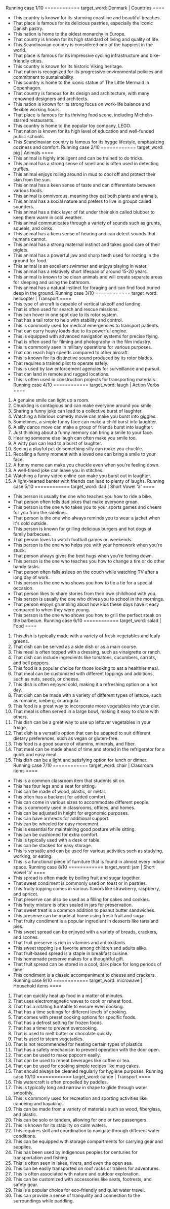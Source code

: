 Running case 1/10 ============ target_word: Denmark | Countries ====
- This country is known for its stunning coastline and beautiful beaches.
- That place is famous for its delicious pastries, especially the iconic Danish pastry.
- This nation is home to the oldest monarchy in Europe.
- That country is known for its high standard of living and quality of life.
- This Scandinavian country is considered one of the happiest in the world.
- That place is famous for its impressive cycling infrastructure and bike-friendly cities.
- This country is known for its historic Viking heritage.
- That nation is recognized for its progressive environmental policies and commitment to sustainability.
- This country is home to the iconic statue of The Little Mermaid in Copenhagen.
- That country is famous for its design and architecture, with many renowned designers and architects.
- This nation is known for its strong focus on work-life balance and flexible working hours.
- That place is famous for its thriving food scene, including Michelin-starred restaurants.
- This country is home to the popular toy company, LEGO.
- That nation is known for its high level of education and well-funded public schools.
- This Scandinavian country is famous for its hygge lifestyle, emphasizing coziness and comfort.
Running case 2/10 ============ target_word: pig | Animals ====
- This animal is highly intelligent and can be trained to do tricks.
- This animal has a strong sense of smell and is often used in detecting truffles.
- This animal enjoys rolling around in mud to cool off and protect their skin from the sun.
- This animal has a keen sense of taste and can differentiate between various foods.
- This animal is omnivorous, meaning they eat both plants and animals.
- This animal has a social nature and prefers to live in groups called sounders.
- This animal has a thick layer of fat under their skin called blubber to keep them warm in cold weather.
- This animal communicates through a variety of sounds such as grunts, squeals, and oinks.
- This animal has a keen sense of hearing and can detect sounds that humans cannot.
- This animal has a strong maternal instinct and takes good care of their piglets.
- This animal has a powerful jaw and sharp teeth used for rooting in the ground for food.
- This animal is an excellent swimmer and enjoys playing in water.
- This animal has a relatively short lifespan of around 15-20 years.
- This animal is known to be clean animals and will create separate areas for sleeping and using the bathroom.
- This animal has a natural instinct for foraging and can find food buried deep in the ground.
Running case 3/10 ============ target_word: helicopter | Transport ====
- This type of aircraft is capable of vertical takeoff and landing.
- That is often used for search and rescue missions.
- This can hover in one spot due to its rotor system.
- That has a tail rotor to help with stability and control.
- This is commonly used for medical emergencies to transport patients.
- That can carry heavy loads due to its powerful engine.
- This is equipped with advanced navigation systems for precise flying.
- That is often used for filming and photography in the film industry.
- This is commonly seen in military operations for various purposes.
- That can reach high speeds compared to other aircraft.
- This is known for its distinctive sound produced by its rotor blades.
- That requires a trained pilot to operate safely.
- This is used by law enforcement agencies for surveillance and pursuit.
- That can land in remote and rugged locations.
- This is often used in construction projects for transporting materials.
Running case 4/10 ============ target_word: laugh | Action Verbs ====
1. A genuine smile can light up a room.
2. Chuckling is contagious and can make everyone around you smile.
3. Sharing a funny joke can lead to a collective burst of laughter.
4. Watching a hilarious comedy movie can make you burst into giggles.
5. Sometimes, a simple funny face can make a child burst into laughter.
6. A silly dance move can make a group of friends burst into laughter.
7. Just thinking about a funny memory can bring a smile to your face.
8. Hearing someone else laugh can often make you smile too.
9. A witty pun can lead to a burst of laughter.
10. Seeing a playful pet do something silly can make you chuckle.
11. Recalling a funny moment with a loved one can bring a smile to your face.
12. A funny meme can make you chuckle even when you're feeling down.
13. A well-timed joke can leave you in stitches.
14. Watching a funny video online can make you burst out in laughter.
15. A light-hearted banter with friends can lead to plenty of laughs.
Running case 5/10 ============ target_word: dad | Short Vowel 'a' ====
- This person is usually the one who teaches you how to ride a bike.
- That person often tells dad jokes that make everyone groan.
- This person is the one who takes you to your sports games and cheers for you from the sidelines.
- That person is the one who always reminds you to wear a jacket when it's cold outside.
- This person is known for grilling delicious burgers and hot dogs at family barbecues.
- That person loves to watch football games on weekends.
- This person is the one who helps you with your homework when you're stuck.
- That person always gives the best hugs when you're feeling down.
- This person is the one who teaches you how to change a tire or do other handy tasks.
- That person often falls asleep on the couch while watching TV after a long day of work.
- This person is the one who shows you how to tie a tie for a special occasion.
- That person likes to share stories from their own childhood with you.
- This person is usually the one who drives you to school in the mornings.
- That person enjoys grumbling about how kids these days have it easy compared to when they were young.
- This person is the one who shows you how to grill the perfect steak on the barbecue.
Running case 6/10 ============ target_word: salad | Food ====
1. This dish is typically made with a variety of fresh vegetables and leafy greens.
2. That dish can be served as a side dish or as a main course.
3. This meal is often topped with a dressing, such as vinaigrette or ranch.
4. That dish can include ingredients like tomatoes, cucumbers, carrots, and bell peppers.
5. This food is a popular choice for those looking to eat a healthier meal.
6. That meal can be customized with different toppings and additions, such as nuts, seeds, or cheese.
7. This dish is often enjoyed cold, making it a refreshing option on a hot day.
8. That dish can be made with a variety of different types of lettuce, such as romaine, iceberg, or arugula.
9. This food is a great way to incorporate more vegetables into your diet.
10. That meal is often served in a large bowl, making it easy to share with others.
11. This dish can be a great way to use up leftover vegetables in your fridge.
12. That dish is a versatile option that can be adapted to suit different dietary preferences, such as vegan or gluten-free.
13. This food is a good source of vitamins, minerals, and fiber.
14. That meal can be made ahead of time and stored in the refrigerator for a quick and easy meal.
15. This dish can be a light and satisfying option for lunch or dinner.
Running case 7/10 ============ target_word: chair | Classroom items ====
- This is a common classroom item that students sit on.
- This has four legs and a seat for sitting.
- This can be made of wood, plastic, or metal.
- This often has a backrest for added comfort.
- This can come in various sizes to accommodate different people.
- This is commonly used in classrooms, offices, and homes.
- This can be adjusted in height for ergonomic purposes.
- This can have armrests for additional support.
- This can be wheeled for easy movement.
- This is essential for maintaining good posture while sitting.
- This can be cushioned for extra comfort.
- This is typically used with a desk or table.
- This can be stacked for easy storage.
- This is versatile and can be used for various activities such as studying, working, or eating.
- This is a functional piece of furniture that is found in almost every indoor space.
Running case 8/10 ============ target_word: jam | Short Vowel 'a' ====
- This spread is often made by boiling fruit and sugar together.
- That sweet condiment is commonly used on toast or in pastries.
- This fruity topping comes in various flavors like strawberry, raspberry, and apricot.
- That preserve can also be used as a filling for cakes and cookies.
- This fruity mixture is often sealed in jars for preservation.
- That sweet treat is a common addition to peanut butter sandwiches.
- This preserve can be made at home using fresh fruit and sugar.
- That fruity condiment is a popular ingredient in desserts like tarts and pies.
- This sweet spread can be enjoyed with a variety of breads, crackers, and scones.
- That fruit preserve is rich in vitamins and antioxidants.
- This sweet topping is a favorite among children and adults alike.
- That fruit-based spread is a staple in breakfast cuisine.
- This homemade preserve makes for a thoughtful gift.
- That fruit spread can be stored in a cool, dark place for long periods of time.
- This condiment is a classic accompaniment to cheese and crackers.
Running case 9/10 ============ target_word: microwave | Household items ====
1. That can quickly heat up food in a matter of minutes.
2. That uses electromagnetic waves to cook or reheat food.
3. That has a rotating turntable to ensure even cooking.
4. That has a time settings for different levels of cooking.
5. That comes with preset cooking options for specific foods.
6. That has a defrost setting for frozen foods.
7. That has a timer to prevent overcooking.
8. That is used to melt butter or chocolate quickly.
9. That is used to steam vegetables.
10. That is not recommended for heating certain types of plastics.
11. That has a safety mechanism to prevent operation with the door open.
12. That can be used to make popcorn easily.
13. That can be used to reheat beverages like coffee or tea.
14. That can be used for cooking simple recipes like mug cakes.
15. That should always be cleaned regularly for hygiene purposes.
Running case 10/10 ============ target_word: canoe | Transport ====
1. This watercraft is often propelled by paddles.
2. This is typically long and narrow in shape to glide through water smoothly.
3. This is commonly used for recreation and sporting activities like canoeing and kayaking.
4. This can be made from a variety of materials such as wood, fiberglass, and plastic.
5. This can be solo or tandem, allowing for one or two passengers.
6. This is known for its stability on calm waters.
7. This requires skill and coordination to navigate through different water conditions.
8. This can be equipped with storage compartments for carrying gear and supplies.
9. This has been used by indigenous peoples for centuries for transportation and fishing.
10. This is often seen in lakes, rivers, and even the open sea.
11. This can be easily transported on roof racks or trailers for adventures.
12. This is often associated with nature and outdoor exploration.
13. This can be customized with accessories like seats, footrests, and safety gear.
14. This is a popular choice for eco-friendly and quiet water travel.
15. This can provide a sense of tranquility and connection to the surroundings while paddling.
